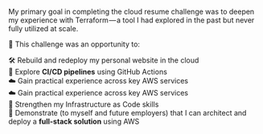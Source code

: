 My primary goal in completing the cloud resume challenge was to deepen my experience with Terraform — a tool I had explored in the past but never fully utilized at scale.

🚀 This challenge was an opportunity to:

🛠️ Rebuild and redeploy my personal website in the cloud <br>
🔄 Explore **CI/CD pipelines** using GitHub Actions <br>
☁️ Gain practical experience across key AWS services <br>
☁️ Gain practical experience across key AWS services <br>
🧱 Strengthen my Infrastructure as Code skills <br>
🎯 Demonstrate (to myself and future employers) that I can architect and deploy a **full-stack solution** using AWS

